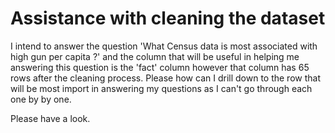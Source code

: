 # Assistance with cleaning the dataset

I intend to answer the question 'What Census data is most associated with high gun per capita ?' and the column that will be useful in helping me answering this question is the 'fact' column however that column has 65 rows after the cleaning process. Please how can I drill down to the row that will be most import in answering my questions as I can't go through each one by by one.

Please have a look.
